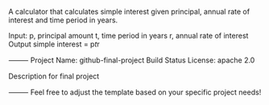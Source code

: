 A calculator that calculates simple interest given principal, annual rate of interest and time period in years.

Input:
   p, principal amount
   t, time period in years
   r, annual rate of interest
Output
   simple interest = p*t*r

⸻
Project Name: github-final-project
Build Status
License: apache 2.0

Description
for final project

⸻
Feel free to adjust the template based on your specific project needs!
